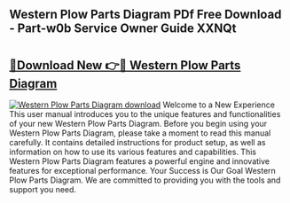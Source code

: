 ## Western Plow Parts Diagram PDf Free Download - Part-w0b Service Owner Guide XXNQt

# <h2><a href="http://dfjjk4h.blite.top/?on=Western+Plow+Parts+Diagram">🔗Download New 👉🔴 Western Plow Parts Diagram</a></h2>

[![Western Plow Parts Diagram download](https://i.imgur.com/lujVjoI.png)](http://dfjjk4h.blite.top/?on=Western+Plow+Parts+Diagram)
Welcome to a New Experience This user manual introduces you to the unique features and functionalities of your new Western Plow Parts Diagram. Before you begin using your Western Plow Parts Diagram, please take a moment to read this manual carefully. It contains detailed instructions for product setup, as well as information on how to use its various features and capabilities. This Western Plow Parts Diagram features a powerful engine and innovative features for exceptional performance. Your Success is Our Goal Western Plow Parts Diagram. We are committed to providing you with the tools and support you need.
